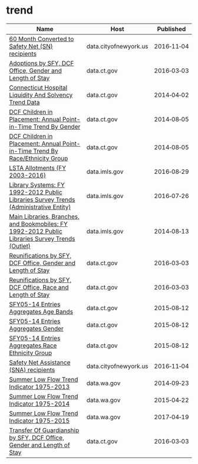 # trend

Name | Host | Published
---- | ---- | ---------
[60 Month Converted to Safety Net (SN) recipients](../datasets/nstm-kb7u.md) | data.cityofnewyork.us | 2016&#x2011;11&#x2011;04
[Adoptions by SFY, DCF Office, Gender and Length of Stay](../datasets/cyz8-6esi.md) | data.ct.gov | 2016&#x2011;03&#x2011;03
[Connecticut Hospital Liquidity And Solvency Trend Data](../datasets/m4iq-w9dy.md) | data.ct.gov | 2014&#x2011;04&#x2011;02
[DCF Children in Placement: Annual Point-in-Time Trend By Gender](../datasets/9huc-qs58.md) | data.ct.gov | 2014&#x2011;08&#x2011;05
[DCF Children in Placement: Annual Point-in-Time Trend By Race/Ethnicity Group](../datasets/4g5q-njpq.md) | data.ct.gov | 2014&#x2011;08&#x2011;05
[LSTA Allotments (FY 2003-2016)](../datasets/fg2z-wgcj.md) | data.imls.gov | 2016&#x2011;08&#x2011;29
[Library Systems: FY 1992-2012 Public Libraries Survey Trends (Administrative Entity)](../datasets/uzd7-qfwt.md) | data.imls.gov | 2016&#x2011;07&#x2011;26
[Main Libraries, Branches, and Bookmobiles: FY 1992-2012 Public Libraries Survey Trends (Outlet)](../datasets/rbw5-brn5.md) | data.imls.gov | 2014&#x2011;08&#x2011;13
[Reunifications by SFY, DCF Office, Gender and Length of Stay](../datasets/6rr7-9fb2.md) | data.ct.gov | 2016&#x2011;03&#x2011;03
[Reunifications by SFY, DCF Office, Race and Length of Stay](../datasets/9x74-djtb.md) | data.ct.gov | 2016&#x2011;03&#x2011;03
[SFY05-14 Entries Aggregates Age Bands](../datasets/fnfg-dct4.md) | data.ct.gov | 2015&#x2011;08&#x2011;12
[SFY05-14 Entries Aggregates Gender](../datasets/wbi8-5vhf.md) | data.ct.gov | 2015&#x2011;08&#x2011;12
[SFY05-14 Entries Aggregates Race Ethnicity Group](../datasets/wzpb-uqdj.md) | data.ct.gov | 2015&#x2011;08&#x2011;12
[Safety Net Assistance (SNA) recipients](../datasets/ect6-rj3p.md) | data.cityofnewyork.us | 2016&#x2011;11&#x2011;04
[Summer Low Flow Trend Indicator 1975-2013](../datasets/hdw4-yhs4.md) | data.wa.gov | 2014&#x2011;09&#x2011;23
[Summer Low Flow Trend Indicator 1975-2014](../datasets/6i3q-gfgy.md) | data.wa.gov | 2015&#x2011;04&#x2011;22
[Summer Low Flow Trend Indicator 1975-2015](../datasets/aw3j-6k75.md) | data.wa.gov | 2017&#x2011;04&#x2011;19
[Transfer Of Guardianship by SFY, DCF Office, Gender and Length of Stay](../datasets/kyc9-zbgf.md) | data.ct.gov | 2016&#x2011;03&#x2011;03

